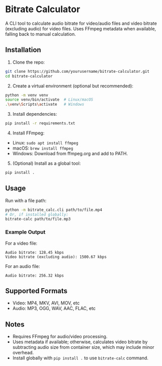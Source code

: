 # Bitrate Calculator

A CLI tool to calculate audio bitrate for video/audio files and video bitrate (excluding audio) for video files. Uses FFmpeg metadata when available, falling back to manual calculation.

## Installation

1. Clone the repo:
```bash
git clone https://github.com/yourusername/bitrate-calculator.git
cd bitrate-calculator
```

2. Create a virtual environment (optional but recommended):
```bash
python -m venv venv
source venv/bin/activate  # Linux/macOS
.\venv\Scripts\activate   # Windows
```

3. Install dependencies:
```bash
pip install -r requirements.txt
```

4. Install FFmpeg:
- Linux: `sudo apt install ffmpeg`
- macOS: `brew install ffmpeg`
- Windows: Download from ffmpeg.org and add to PATH.

5. (Optional) Install as a global tool:
```bash
pip install .
```

## Usage

Run with a file path:

```bash
python -m bitrate_calc.cli path/to/file.mp4
# Or, if installed globally:
bitrate-calc path/to/file.mp3
```

### Example Output

For a video file:

```
Audio bitrate: 128.45 kbps
Video bitrate (excluding audio): 1500.67 kbps
```

For an audio file:

```
Audio bitrate: 256.32 kbps
```

## Supported Formats

- Video: MP4, MKV, AVI, MOV, etc
- Audio: MP3, OGG, WAV, AAC, FLAC, etc

## Notes

- Requires FFmpeg for audio/video processing.
- Uses metadata if available; otherwise, calculates video bitrate by subtracting audio size from container size, which may include minor overhead.
- Install globally with `pip install .` to use `bitrate-calc` command.